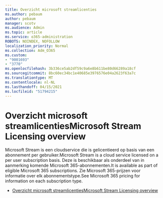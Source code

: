 ```yaml
---
title: Overzicht microsoft streamlicenties
ms.author: pebaum
author: pebaum
manager: scotv
ms.audience: Admin
ms.topic: article
ms.service: o365-administration
ROBOTS: NOINDEX, NOFOLLOW
localization_priority: Normal
ms.collection: Adm_O365
ms.custom:
- "9001693"
- "3770"
ms.openlocfilehash: 3b336ce5ab2df59c9a6e8b611be80d66289a18cf
ms.sourcegitcommit: 8bc60ec34bc1e40685e3976576e04a2623f63a7c
ms.translationtype: MT
ms.contentlocale: nl-NL
ms.lasthandoff: 04/15/2021
ms.locfileid: "51794215"
---
```

# <a name="microsoft-stream-licensing-overview"></a><span data-ttu-id="c9845-102">Overzicht microsoft streamlicenties</span><span class="sxs-lookup"><span data-stu-id="c9845-102">Microsoft Stream Licensing overview</span></span>

<span data-ttu-id="c9845-103">Microsoft Stream is een cloudservice die is gelicentieerd op basis van een abonnement per gebruiker.</span><span class="sxs-lookup"><span data-stu-id="c9845-103">Microsoft Stream is a cloud service licensed on a per user subscription basis.</span></span> <span data-ttu-id="c9845-104">Deze is beschikbaar als onderdeel van in aanmerking komende Microsoft 365-abonnementen.</span><span class="sxs-lookup"><span data-stu-id="c9845-104">It is available as part of eligible Microsoft 365 subscriptions.</span></span> <span data-ttu-id="c9845-105">Zie Microsoft 365-prijzen voor informatie over elk abonnementstype.</span><span class="sxs-lookup"><span data-stu-id="c9845-105">See Microsoft 365 pricing for information on each subscription type.</span></span>

- [<span data-ttu-id="c9845-106">Overzicht microsoft streamlicenties</span><span class="sxs-lookup"><span data-stu-id="c9845-106">Microsoft Stream Licensing overview</span></span>](https://docs.microsoft.com/stream/license-overview)